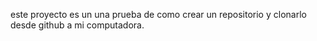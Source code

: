 este proyecto es un una prueba de como crear un repositorio y clonarlo desde github a mi computadora.